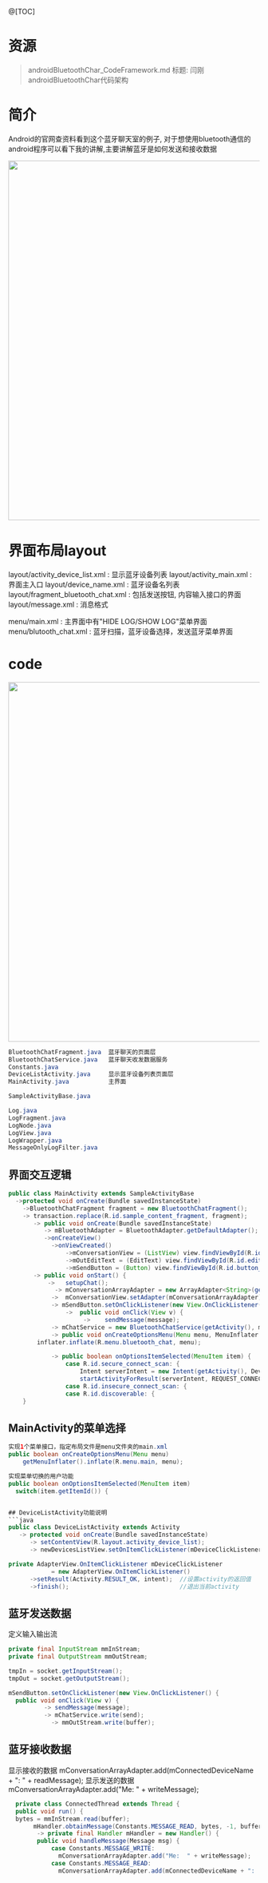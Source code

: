 @[TOC]

# 资源
> androidBluetoothChar_CodeFramework.md
> 标题: 闫刚 androidBluetoothChar代码架构

# 简介
Android的官网查资料看到这个蓝牙聊天室的例子, 对于想使用bluetooth通信的android程序可以看下我的讲解,主要讲解蓝牙是如何发送和接收数据

<div align="center">
<p>  </p> 
<img src="https://github.com/yangang123/yangang123.github.io/raw/master/3-android/resource/Android-BluetoothChat.jpg" height="720" width="1280" > 
</div>

# 界面布局layout 
layout/activity_device_list.xml  : 显示蓝牙设备列表
layout/activity_main.xml         : 界面主入口
layout/device_name.xml           : 蓝牙设备名列表
layout/fragment_bluetooth_chat.xml : 包括发送按钮, 内容输入接口的界面
layout/message.xml                : 消息格式
 
menu/main.xml                     : 主界面中有"HIDE LOG/SHOW LOG"菜单界面
menu/blutooth_chat.xml            : 蓝牙扫描，蓝牙设备选择，发送蓝牙菜单界面

# code 

<div align="center">
<p>  </p> 
<img src="https://github.com/yangang123/yangang123.github.io/raw/master/3-android/resource/Android-BluetoothChat-studio.png" height="720" width="1280" > 
</div>

```java
BluetoothChatFragment.java  蓝牙聊天的页面层
BluetoothChatService.java   蓝牙聊天收发数据服务
Constants.java     
DeviceListActivity.java     显示蓝牙设备列表页面层
MainActivity.java           主界面

SampleActivityBase.java

Log.java
LogFragment.java  
LogNode.java  
LogView.java  
LogWrapper.java  
MessageOnlyLogFilter.java
```
## 界面交互逻辑
```java
public class MainActivity extends SampleActivityBase
  ->protected void onCreate(Bundle savedInstanceState)
    ->BluetoothChatFragment fragment = new BluetoothChatFragment();
    -> transaction.replace(R.id.sample_content_fragment, fragment);                  //启动蓝牙聊天窗口 
       -> public void onCreate(Bundle savedInstanceState) 
          -> mBluetoothAdapter = BluetoothAdapter.getDefaultAdapter();
          ->onCreateView() 
            ->onViewCreated()
                ->mConversationView = (ListView) view.findViewById(R.id.in);
                ->mOutEditText = (EditText) view.findViewById(R.id.edit_text_out);
                ->mSendButton = (Button) view.findViewById(R.id.button_send);
       -> public void onStart() {
           ->   setupChat();
             -> mConversationArrayAdapter = new ArrayAdapter<String>(getActivity(), R.layout.message);
            ->  mConversationView.setAdapter(mConversationArrayAdapter);
            -> mSendButton.setOnClickListener(new View.OnClickListener() {
                ->  public void onClick(View v) {
                     ->    sendMessage(message);
            -> mChatService = new BluetoothChatService(getActivity(), mHandler);     //创建服务         
            -> public void onCreateOptionsMenu(Menu menu, MenuInflater inflater) {   //创建菜单
        inflater.inflate(R.menu.bluetooth_chat, menu);

            -> public boolean onOptionsItemSelected(MenuItem item) {
                case R.id.secure_connect_scan: {
                    Intent serverIntent = new Intent(getActivity(), DeviceListActivity.class); //创建1个意图
                    startActivityForResult(serverIntent, REQUEST_CONNECT_DEVICE_SECURE);       //在启动activity的传递请求
                case R.id.insecure_connect_scan: {
                case R.id.discoverable: {    
    }
```

##  MainActivity的菜单选择
```java
实现1个菜单接口，指定布局文件是menu文件夹的main.xml
public boolean onCreateOptionsMenu(Menu menu)
    getMenuInflater().inflate(R.menu.main, menu);

实现菜单切换的用户功能
public boolean onOptionsItemSelected(MenuItem item)    
  switch(item.getItemId()) {


## DeviceListActivity功能说明
```java
public class DeviceListActivity extends Activity
   -> protected void onCreate(Bundle savedInstanceState)
      -> setContentView(R.layout.activity_device_list);
      -> newDevicesListView.setOnItemClickListener(mDeviceClickListener);

private AdapterView.OnItemClickListener mDeviceClickListener
            = new AdapterView.OnItemClickListener() 
      ->setResult(Activity.RESULT_OK, intent);  //设置activity的返回值
      ->finish();                               //退出当前activity
```


## 蓝牙发送数据

定义输入输出流
```java
private final InputStream mmInStream;
private final OutputStream mmOutStream;

tmpIn = socket.getInputStream();
tmpOut = socket.getOutputStream();

mSendButton.setOnClickListener(new View.OnClickListener() {
  public void onClick(View v) {
          -> sendMessage(message);
          -> mChatService.write(send);
            -> mmOutStream.write(buffer);
```

## 蓝牙接收数据

显示接收的数据
mConversationArrayAdapter.add(mConnectedDeviceName + ":  " + readMessage);
显示发送的数据
mConversationArrayAdapter.add("Me:  " + writeMessage);

```java
  private class ConnectedThread extends Thread {
  public void run() {
  bytes = mmInStream.read(buffer);
       mHandler.obtainMessage(Constants.MESSAGE_READ, bytes, -1, buffer).sendToTarget();                     
        -> private final Handler mHandler = new Handler() {
        public void handleMessage(Message msg) {
            case Constants.MESSAGE_WRITE:
              mConversationArrayAdapter.add("Me:  " + writeMessage);
            case Constants.MESSAGE_READ:
              mConversationArrayAdapter.add(mConnectedDeviceName + ":  " + readMessage);
```